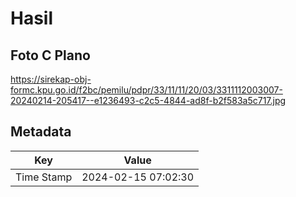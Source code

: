 # Hasil

## Foto C Plano

https://sirekap-obj-formc.kpu.go.id/f2bc/pemilu/pdpr/33/11/11/20/03/3311112003007-20240214-205417--e1236493-c2c5-4844-ad8f-b2f583a5c717.jpg


## Metadata

| Key        | Value               |
| ---------- | ------------------- |
| Time Stamp | 2024-02-15 07:02:30 |



